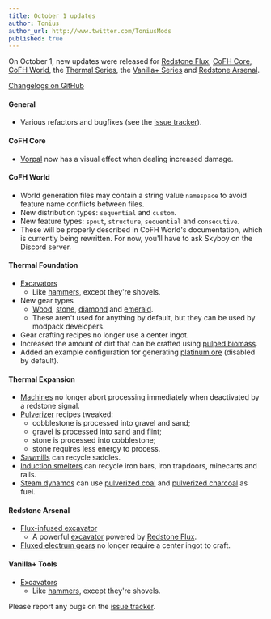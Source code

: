 ```yaml
---
title: October 1 updates
author: Tonius
author_url: http://www.twitter.com/ToniusMods
published: true
---
```


On October 1, new updates were released for [Redstone
Flux](/docs/redstone-flux/), [CoFH Core](/docs/cofh-core/), [CoFH
World](/docs/cofh-world/), the [Thermal Series](/docs/#thermal-series), the
[Vanilla+ Series](/docs/#vanilla-series) and [Redstone
Arsenal](/docs/redstone-arsenal/).

[Changelogs on GitHub](https://github.com/CoFH/Version)

#### General
* Various refactors and bugfixes (see the [issue
  tracker](https://github.com/CoFH/Feedback/issues?q=is%3Aissue+is%3Aclosed+label%3Afixed+sort%3Aupdated-desc)).

#### CoFH Core
* [Vorpal](/docs/cofh-core/vorpal/) now has a visual effect when dealing
  increased damage.

#### CoFH World
* World generation files may contain a string value `namespace` to avoid feature
  name conflicts between files.
* New distribution types: `sequential` and `custom`.
* New feature types: `spout`, `structure`, `sequential` and `consecutive`.
* These will be properly described in CoFH World's documentation, which is
  currently being rewritten. For now, you'll have to ask Skyboy on the Discord
  server.

#### Thermal Foundation
* [Excavators](/docs/thermal-foundation/excavators/)
  * Like [hammers](/docs/thermal-foundation/hammers/), except they're shovels.
* New gear types
  * [Wood](/docs/thermal-foundation/wooden-gear/),
    [stone](/docs/thermal-foundation/stone-gear/),
    [diamond](/docs/thermal-foundation/diamond-gear/) and
    [emerald](/docs/thermal-foundation/emerald-gear/).
  * These aren't used for anything by default, but they can be used by modpack
    developers.
* Gear crafting recipes no longer use a center ingot.
* Increased the amount of dirt that can be crafted using [pulped
  biomass](/docs/thermal-foundation/pulped-biomass/).
* Added an example configuration for generating [platinum
  ore](/docs/thermal-foundation/platinum-ore/) (disabled by default).

#### Thermal Expansion
* [Machines](/docs/thermal-expansion/machines/) no longer abort processing
  immediately when deactivated by a redstone signal.
* [Pulverizer](/docs/thermal-expansion/pulverizer/) recipes tweaked:
  * cobblestone is processed into gravel and sand;
  * gravel is processed into sand and flint;
  * stone is processed into cobblestone;
  * stone requires less energy to process.
* [Sawmills](/docs/thermal-expansion/sawmill/) can recycle saddles.
* [Induction smelters](/docs/thermal-expansion/induction-smelter/) can recycle
  iron bars, iron trapdoors, minecarts and rails.
* [Steam dynamos](/docs/thermal-expansion/steam-dynamo/) can use [pulverized
  coal](/docs/thermal-foundation/pulverized-coal/) and [pulverized
  charcoal](/docs/thermal-foundation/pulverized-charcoal/) as fuel.

#### Redstone Arsenal
* [Flux-infused excavator](/docs/redstone-arsenal/flux-infused-excavator)
  * A powerful [excavator](/docs/thermal-foundation/excavators/) powered by
    [Redstone Flux](/docs/redstone-flux/).
* [Fluxed electrum gears](/docs/redstone-arsenal/fluxed-electrum-gear/) no
  longer require a center ingot to craft.

#### Vanilla+ Tools
* [Excavators](/docs/vanillaplus-tools/excavators/)
  * Like [hammers](/docs/vanillaplus-tools/hammers/), except they're shovels.

Please report any bugs on the [issue
tracker](http://www.github.com/CoFH/Feedback).

